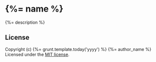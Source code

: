 # {%= name %}

{%= description %}


## License
Copyright (c) {%= grunt.template.today('yyyy') %} {%= author_name %}
Licensed under the [MIT license](LICENSE-MIT).
